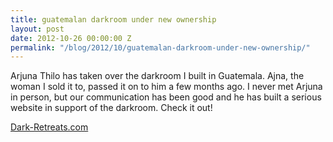 ```yaml
---
title: guatemalan darkroom under new ownership
layout: post
date: 2012-10-26 00:00:00 Z
permalink: "/blog/2012/10/guatemalan-darkroom-under-new-ownership/"
---
```


Arjuna Thilo has taken over the darkroom I built in Guatemala. Ajna, the woman I sold it to, passed it on to him a few months ago. I never met Arjuna in person, but our communication has been good and he has built a serious website in support of the darkroom. Check it out!

[Dark-Retreats.com](http://dark-retreats.com)

